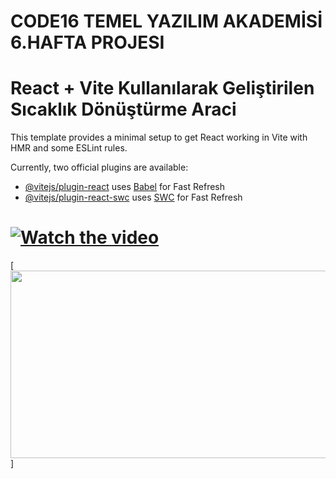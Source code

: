 # CODE16 TEMEL YAZILIM AKADEMİSİ 6.HAFTA PROJESI

# React + Vite Kullanılarak Geliştirilen Sıcaklık Dönüştürme Araci

This template provides a minimal setup to get React working in Vite with HMR and some ESLint rules.

Currently, two official plugins are available:

- [@vitejs/plugin-react](https://github.com/vitejs/vite-plugin-react/blob/main/packages/plugin-react/README.md) uses [Babel](https://babeljs.io/) for Fast Refresh
- [@vitejs/plugin-react-swc](https://github.com/vitejs/vite-plugin-react-swc) uses [SWC](https://swc.rs/) for Fast Refresh

# [![Watch the video](https://img.youtube.com/vi/APOPm01BVrk/hqdefault.jpg)](https://www.youtube.com/embed/APOPm01BVrk)

[<img src="/6/converterProject/src/vid/Temp_Conv_w6.mp4" width="600" height="300"
/>]

